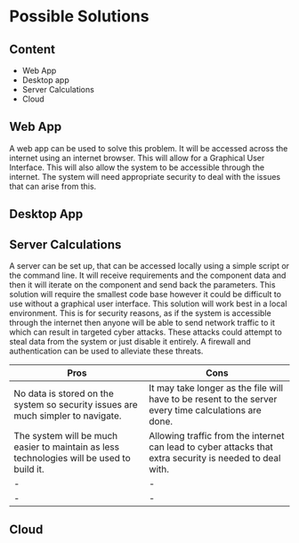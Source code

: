 # Possible Solutions
## Content 
* Web App
* Desktop app
* Server Calculations
* Cloud

## Web App

A web app can be used to solve this problem. It will be accessed across the internet using an internet browser. This will allow for a Graphical User Interface. This will also allow the system to be accessible through the internet. The system will need appropriate security to deal with the issues that can arise from this.

## Desktop App

## Server Calculations
A server can be set up, that can be accessed locally using a simple script or the command line. It will receive requirements and the component data and then it will iterate on the component and send back the parameters. This solution will require the smallest code base however it could be difficult to use without a graphical user interface. This solution will work best in a local environment. This is for security reasons, as if the system is accessible through the internet then anyone will be able to send network traffic to it which can result in targeted cyber attacks. These attacks could attempt to steal data from the system or just disable it entirely. A firewall and authentication can be used to alleviate these threats.


| Pros| Cons| 
| ----- | ----------- | 
| No data is stored on the system so security issues are much simpler to navigate. | It may take longer as the file will have to be resent to the server every time calculations are done. |
| The system will be much easier to maintain as less technologies will be used to build it. | Allowing traffic from the internet can lead to cyber attacks that extra security is needed to deal with. | 
| - | - | 
| - | - | 



## Cloud
